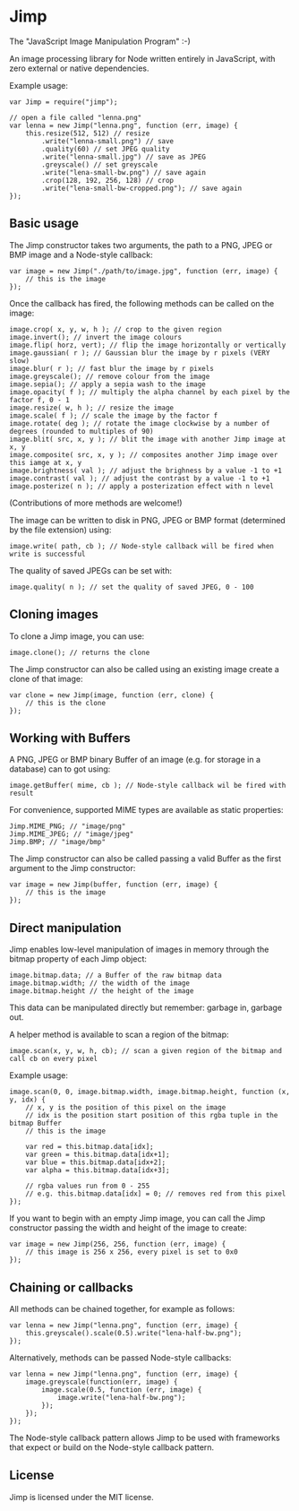 # Jimp #

The "JavaScript Image Manipulation Program" :-)

An image processing library for Node written entirely in JavaScript, with zero external or native dependencies.

Example usage:

    var Jimp = require("jimp");

    // open a file called "lenna.png"
    var lenna = new Jimp("lenna.png", function (err, image) {
        this.resize(512, 512) // resize
            .write("lenna-small.png") // save
            .quality(60) // set JPEG quality
            .write("lenna-small.jpg") // save as JPEG
            .greyscale() // set greyscale
            .write("lena-small-bw.png") // save again
            .crop(128, 192, 256, 128) // crop
            .write("lena-small-bw-cropped.png"); // save again
    });

## Basic usage ##

The Jimp constructor takes two arguments, the path to a PNG, JPEG or BMP image and a Node-style callback:

    var image = new Jimp("./path/to/image.jpg", function (err, image) {
        // this is the image
    });

Once the callback has fired, the following methods can be called on the image:

    image.crop( x, y, w, h ); // crop to the given region
    image.invert(); // invert the image colours
    image.flip( horz, vert); // flip the image horizontally or vertically
    image.gaussian( r ); // Gaussian blur the image by r pixels (VERY slow)
    image.blur( r ); // fast blur the image by r pixels
    image.greyscale(); // remove colour from the image
    image.sepia(); // apply a sepia wash to the image
    image.opacity( f ); // multiply the alpha channel by each pixel by the factor f, 0 - 1
    image.resize( w, h ); // resize the image
    image.scale( f ); // scale the image by the factor f
    image.rotate( deg ); // rotate the image clockwise by a number of degrees (rounded to multiples of 90)
    image.blit( src, x, y ); // blit the image with another Jimp image at x, y
    image.composite( src, x, y ); // composites another Jimp image over this iamge at x, y
    image.brightness( val ); // adjust the brighness by a value -1 to +1
    image.contrast( val ); // adjust the contrast by a value -1 to +1
    image.posterize( n ); // apply a posterization effect with n level

(Contributions of more methods are welcome!)

The image can be written to disk in PNG, JPEG or BMP format (determined by the file extension) using:

    image.write( path, cb ); // Node-style callback will be fired when write is successful

The quality of saved JPEGs can be set with:

    image.quality( n ); // set the quality of saved JPEG, 0 - 100

## Cloning images ##

To clone a Jimp image, you can use:

    image.clone(); // returns the clone

The Jimp constructor can also be called using an existing image create a clone of that image:

    var clone = new Jimp(image, function (err, clone) {
        // this is the clone
    });

## Working with Buffers ##

A PNG, JPEG or BMP binary Buffer of an image (e.g. for storage in a database) can to got using:

    image.getBuffer( mime, cb ); // Node-style callback wil be fired with result

For convenience, supported MIME types are available as static properties:

    Jimp.MIME_PNG; // "image/png"
    Jimp.MIME_JPEG; // "image/jpeg"
    Jimp.BMP; // "image/bmp"

The Jimp constructor can also be called passing a valid Buffer as the first argument to the Jimp constructor:

    var image = new Jimp(buffer, function (err, image) {
        // this is the image
    });

## Direct manipulation ##

Jimp enables low-level manipulation of images in memory through the bitmap property of each Jimp object:

    image.bitmap.data; // a Buffer of the raw bitmap data
    image.bitmap.width; // the width of the image
    image.bitmap.height // the height of the image

This data can be manipulated directly but remember: garbage in, garbage out.

A helper method is available to scan a region of the bitmap:

    image.scan(x, y, w, h, cb); // scan a given region of the bitmap and call cb on every pixel
    
Example usage:

    image.scan(0, 0, image.bitmap.width, image.bitmap.height, function (x, y, idx) {
        // x, y is the position of this pixel on the image
        // idx is the position start position of this rgba tuple in the bitmap Buffer
        // this is the image
        
        var red = this.bitmap.data[idx];
        var green = this.bitmap.data[idx+1];
        var blue = this.bitmap.data[idx+2];
        var alpha = this.bitmap.data[idx+3];
        
        // rgba values run from 0 - 255
        // e.g. this.bitmap.data[idx] = 0; // removes red from this pixel
    });

If you want to begin with an empty Jimp image, you can call the Jimp constructor passing the width and height of the image to create:

    var image = new Jimp(256, 256, function (err, image) {
        // this image is 256 x 256, every pixel is set to 0x0
    });

## Chaining or callbacks ##

All methods can be chained together, for example as follows:

    var lenna = new Jimp("lenna.png", function (err, image) {
        this.greyscale().scale(0.5).write("lena-half-bw.png");
    });

Alternatively, methods can be passed Node-style callbacks:

    var lenna = new Jimp("lenna.png", function (err, image) {
        image.greyscale(function(err, image) {
            image.scale(0.5, function (err, image) {
                image.write("lena-half-bw.png");
            });
        });
    });

The Node-style callback pattern allows Jimp to be used with frameworks that expect or build on the Node-style callback pattern.

## License ##

Jimp is licensed under the MIT license.
